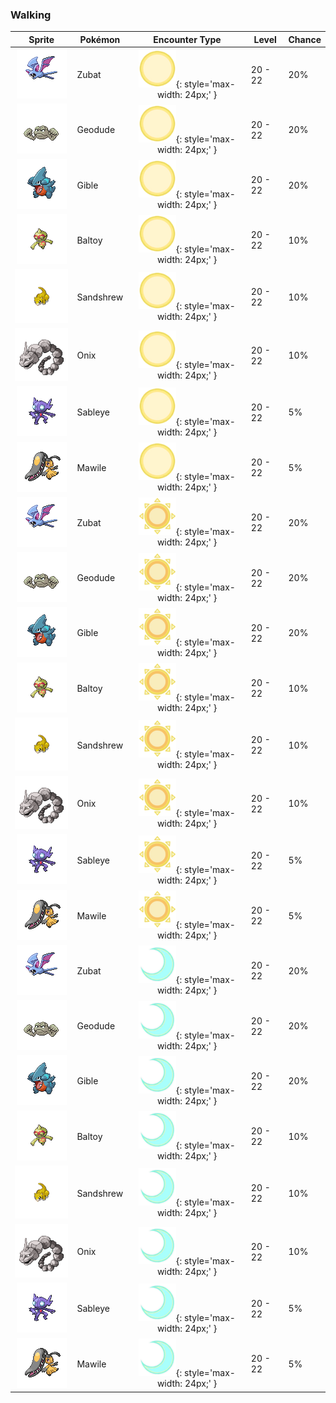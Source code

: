 ### Walking

| Sprite | Pokémon | Encounter Type | Level | Chance |
|:------:|---------|:--------------:|-------|--------|
| ![Zubat](../../assets/sprites/zubat/front.gif) | Zubat | ![Morning](../../assets/encounter_types/morning.png "Morning"){: style='max-width: 24px;' } | 20 - 22 | 20% |
| ![Geodude](../../assets/sprites/geodude/front.gif) | Geodude | ![Morning](../../assets/encounter_types/morning.png "Morning"){: style='max-width: 24px;' } | 20 - 22 | 20% |
| ![Gible](../../assets/sprites/gible/front.gif) | Gible | ![Morning](../../assets/encounter_types/morning.png "Morning"){: style='max-width: 24px;' } | 20 - 22 | 20% |
| ![Baltoy](../../assets/sprites/baltoy/front.gif) | Baltoy | ![Morning](../../assets/encounter_types/morning.png "Morning"){: style='max-width: 24px;' } | 20 - 22 | 10% |
| ![Sandshrew](../../assets/sprites/sandshrew/front.gif) | Sandshrew | ![Morning](../../assets/encounter_types/morning.png "Morning"){: style='max-width: 24px;' } | 20 - 22 | 10% |
| ![Onix](../../assets/sprites/onix/front.gif) | Onix | ![Morning](../../assets/encounter_types/morning.png "Morning"){: style='max-width: 24px;' } | 20 - 22 | 10% |
| ![Sableye](../../assets/sprites/sableye/front.gif) | Sableye | ![Morning](../../assets/encounter_types/morning.png "Morning"){: style='max-width: 24px;' } | 20 - 22 | 5% |
| ![Mawile](../../assets/sprites/mawile/front.gif) | Mawile | ![Morning](../../assets/encounter_types/morning.png "Morning"){: style='max-width: 24px;' } | 20 - 22 | 5% |
| ![Zubat](../../assets/sprites/zubat/front.gif) | Zubat | ![Day](../../assets/encounter_types/day.png "Day"){: style='max-width: 24px;' } | 20 - 22 | 20% |
| ![Geodude](../../assets/sprites/geodude/front.gif) | Geodude | ![Day](../../assets/encounter_types/day.png "Day"){: style='max-width: 24px;' } | 20 - 22 | 20% |
| ![Gible](../../assets/sprites/gible/front.gif) | Gible | ![Day](../../assets/encounter_types/day.png "Day"){: style='max-width: 24px;' } | 20 - 22 | 20% |
| ![Baltoy](../../assets/sprites/baltoy/front.gif) | Baltoy | ![Day](../../assets/encounter_types/day.png "Day"){: style='max-width: 24px;' } | 20 - 22 | 10% |
| ![Sandshrew](../../assets/sprites/sandshrew/front.gif) | Sandshrew | ![Day](../../assets/encounter_types/day.png "Day"){: style='max-width: 24px;' } | 20 - 22 | 10% |
| ![Onix](../../assets/sprites/onix/front.gif) | Onix | ![Day](../../assets/encounter_types/day.png "Day"){: style='max-width: 24px;' } | 20 - 22 | 10% |
| ![Sableye](../../assets/sprites/sableye/front.gif) | Sableye | ![Day](../../assets/encounter_types/day.png "Day"){: style='max-width: 24px;' } | 20 - 22 | 5% |
| ![Mawile](../../assets/sprites/mawile/front.gif) | Mawile | ![Day](../../assets/encounter_types/day.png "Day"){: style='max-width: 24px;' } | 20 - 22 | 5% |
| ![Zubat](../../assets/sprites/zubat/front.gif) | Zubat | ![Night](../../assets/encounter_types/night.png "Night"){: style='max-width: 24px;' } | 20 - 22 | 20% |
| ![Geodude](../../assets/sprites/geodude/front.gif) | Geodude | ![Night](../../assets/encounter_types/night.png "Night"){: style='max-width: 24px;' } | 20 - 22 | 20% |
| ![Gible](../../assets/sprites/gible/front.gif) | Gible | ![Night](../../assets/encounter_types/night.png "Night"){: style='max-width: 24px;' } | 20 - 22 | 20% |
| ![Baltoy](../../assets/sprites/baltoy/front.gif) | Baltoy | ![Night](../../assets/encounter_types/night.png "Night"){: style='max-width: 24px;' } | 20 - 22 | 10% |
| ![Sandshrew](../../assets/sprites/sandshrew/front.gif) | Sandshrew | ![Night](../../assets/encounter_types/night.png "Night"){: style='max-width: 24px;' } | 20 - 22 | 10% |
| ![Onix](../../assets/sprites/onix/front.gif) | Onix | ![Night](../../assets/encounter_types/night.png "Night"){: style='max-width: 24px;' } | 20 - 22 | 10% |
| ![Sableye](../../assets/sprites/sableye/front.gif) | Sableye | ![Night](../../assets/encounter_types/night.png "Night"){: style='max-width: 24px;' } | 20 - 22 | 5% |
| ![Mawile](../../assets/sprites/mawile/front.gif) | Mawile | ![Night](../../assets/encounter_types/night.png "Night"){: style='max-width: 24px;' } | 20 - 22 | 5% |


